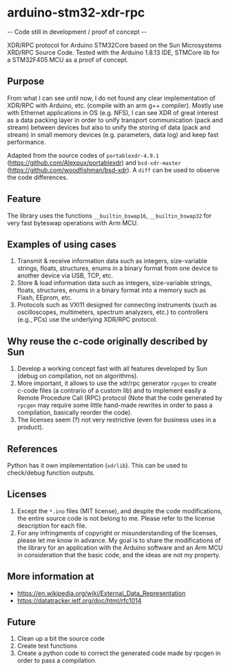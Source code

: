 # arduino-stm32-xdr-rpc

-- Code still in development / proof of concept --

XDR/RPC protocol for Arduino STM32Core based on the Sun Microsystems XRD/RPC Source Code. 
Tested with the Arduino 1.8.13 IDE, STMCore lib for a STM32F405 MCU as a proof of concept.

## Purpose

From what I can see until now, I do not found any clear implementation of XDR/RPC with Arduino, etc. (compile with an arm g++ compiler).
Mostly use with Ethernet applications in OS (e.g. NFS), I can see XDR of great interest as a data packing layer in order to unify transport communication (pack and stream) between devices but also to unify the storing of data (pack and stream) in small memory devices (e.g. parameters, data log) and keep fast performance.

Adapted from the source codes of `portablexdr-4.9.1` (https://github.com/Alexpux/portablexdr) and `bsd-xdr-master` (https://github.com/woodfishman/bsd-xdr).
A `diff` can be used to observe the code differences.

## Feature

The library uses the functions `__builtin_bswap16`, `__builtin_bswap32` for very fast byteswap operations with Arm MCU.

## Examples of using cases

1. Transmit & receive information data such as integers, size-variable strings, floats, structures, enums in a binary format from one device to another device via USB, TCP, etc.
2. Store & load information data such as integers, size-variable strings, floats, structures, enums in a binary format into a memory such as Flash, EEprom, etc.
3. Protocols such as VXI11 designed for connecting instruments (such as oscilloscopes, multimeters, spectrum analyzers, etc.) to controllers (e.g., PCs) use the underlying XDR/RPC protocol.

## Why reuse the c-code originally described by Sun

1. Develop a working concept fast with all features developed by Sun (debug on compilation, not on algorithms).
2. More important, it allows to use the xdr/rpc generator `rpcgen` to create c-code files (a contrario of a custom lib) and to implement easily a Remote Procedure Call (RPC) protocol (Note that the code generated by `rpcgen` may require some little hand-made rewrites in order to pass a compilation, basically reorder the code).
3. The licenses seem (?) not very restrictive (even for business uses in a product).

## References

Python has it own implementation (`xdrlib`). This can be used to check/debug function outputs.

## Licenses

1. Except the `*.ino` files (MIT license), and despite the code modifications, the entire source code is not belong to me. Please refer to the license description for each file. 
2. For any infringments of copyright or misunderstanding of the licenses, please let me know in advance. My goal is to share the modifications of the library for an application with the Arduino software and an Arm MCU in consideration that the basic code, and the ideas are not my property.

## More information at

- https://en.wikipedia.org/wiki/External_Data_Representation
- https://datatracker.ietf.org/doc/html/rfc1014

## Future

1. Clean up a bit the source code
2. Create test functions
3. Create a python code to correct the generated code made by rpcgen in order to pass a compilation.
